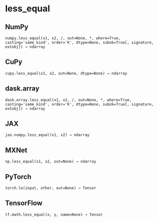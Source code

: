 # less_equal

## NumPy

```
numpy.less_equal(x1, x2, /, out=None, *, where=True, casting='same_kind', order='K', dtype=None, subok=True[, signature, extobj]) → ndarray
```

## CuPy

```
cupy.less_equal(x1, x2, out=None, dtype=None) → ndarray
```

## dask.array

```
dask.array.less_equal(x1, x2, /, out=None, *, where=True, casting='same_kind', order='K', dtype=None, subok=True[, signature, extobj]) → ndarray
```

## JAX

```
jax.numpy.less_equal(x1, x2) → ndarray
```

## MXNet

```
np.less_equal(x1, x2, out=None) → ndarray
```

## PyTorch

```
torch.le(input, other, out=None) → Tensor
```

## TensorFlow

```
tf.math.less_equal(x, y, name=None) → Tensor
```
